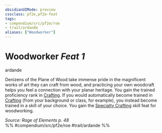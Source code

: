 ```yaml
---
obsidianUIMode: preview
cssclass: pf2e,pf2e-feat
tags:
- compendium/src/pf2e/roe
- trait/ardande
aliases: ["Woodworker"]
---
```

# Woodworker  *Feat 1*  
ardande  


Denizens of the Plane of Wood take immense pride in the magnificent works of art they can craft from wood, and practicing your own woodcraft helps you feel a connection with your planar heritage. You gain the trained proficiency rank in [Crafting](skills.md#Crafting). If you would automatically become trained in [Crafting](skills.md#Crafting) (from your background or class, for example), you instead become trained in a skill of your choice. You gain the [Specialty Crafting](specialty-crafting.md) skill feat for woodworking.

*Source: Rage of Elements p. 48*  
%% #compendium/src/pf2e/roe #trait/ardande %%
